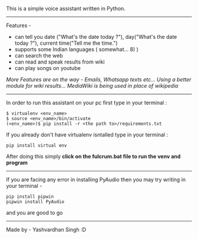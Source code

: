 This is a simple voice assistant written in Python.
________________________
Features -
- can tell you date ("What's the date today ?"), day("What's the date today ?"), current time("Tell me the time.")
- supports some Indian languages ( somewhat... 8) )
- can search the web
- can read and speak results from wiki
- can play songs on youtube

*More Features are on the way - Emails, Whatsapp texts etc...*
*Using a better module for wiki results... MediaWiki is being used in place of wikipedia*
________________________
In order to run this assistant on your pc first type in your terminal :
```
$ virtualenv <env_name>
$ source <env_name>/bin/activate
(<env_name>)$ pip install -r <the path to>/requirements.txt
```

If you already don't have virtualenv isntalled type in your terminal :
```
pip install virtual env
```

After doing this simply **click on the fulcrum.bat file to run the venv and program**
________________________
If you are facing any error in installing PyAudio then you may try writing in your terminal -
```
pip install pipwin
pipwin install PyAudio
```
and you are good to go
________________________
Made by - Yashvardhan Singh :D

